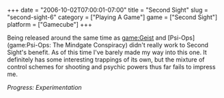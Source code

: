 +++
date = "2006-10-02T07:00:01-07:00"
title = "Second Sight"
slug = "second-sight-6"
category = ["Playing A Game"]
game = ["Second Sight"]
platform = ["Gamecube"]
+++

Being released around the same time as <game:Geist> and [Psi-Ops](game:Psi-Ops: The Mindgate Conspiracy) didn't really work to Second Sight's benefit. As of this time I've barely made my way into this one. It definitely has some interesting trappings of its own, but the mixture of control schemes for shooting and psychic powers thus far fails to impress me.

<i>Progress: Experimentation</i>